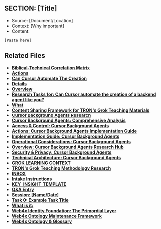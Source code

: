 ## SECTION: [Title]
- Source: [Document/Location]
- Context: [Why important]
- Content:
```
[Paste here]
```
## Related Files

- **[Biblical-Technical Correlation Matrix](../../research/biblical-technical-correlation.md)**
- **[Actions](../../research/can-cursor-automate-the-creation/actions.md)**
- **[Can Cursor Automate The Creation](../../research/can-cursor-automate-the-creation/can-cursor-automate-the-creation.md)**
- **[Details](../../research/can-cursor-automate-the-creation/details.md)**
- **[Overview](../../research/can-cursor-automate-the-creation/overview.md)**
- **[Research Tasks for: Can Cursor automate the creation of a backend agent like you?](../../research/can-cursor-automate-the-creation/research-tasks.md)**
- **[What](../../research/can-cursor-automate-the-creation/what.md)**
- **[Content Sharing Framework for TRON's Grok Teaching Materials](../../research/content-sharing-framework.md)**
- **[Cursor Background Agents Research](../../research/cursor-background-agents/0_topic.md)**
- **[Cursor Background Agents: Comprehensive Analysis](../../research/cursor-background-agents/2_answer.md)**
- **[Access & Control: Cursor Background Agents](../../research/cursor-background-agents/access-control.md)**
- **[Actions: Cursor Background Agents Implementation Guide](../../research/cursor-background-agents/actions.md)**
- **[Implementation Guide: Cursor Background Agents](../../research/cursor-background-agents/implementation-guide.md)**
- **[Operational Considerations: Cursor Background Agents](../../research/cursor-background-agents/operational-considerations.md)**
- **[Overview: Cursor Background Agents Research Hub](../../research/cursor-background-agents/overview.md)**
- **[Security & Privacy: Cursor Background Agents](../../research/cursor-background-agents/security-privacy.md)**
- **[Technical Architecture: Cursor Background Agents](../../research/cursor-background-agents/technical-architecture.md)**
- **[GROK LEARNING CONTEXT](../../research/grok-learning-context.md)**
- **[TRON's Grok Teaching Methodology Research](../../research/grok-teaching-research-analysis.md)**
- **[INBOX](../../research/grok-teaching/intake/INBOX.md)**
- **[Intake Instructions](../../research/grok-teaching/intake/INSTRUCTIONS.md)**
- **[KEY_INSIGHT_TEMPLATE](../../research/grok-teaching/intake/KEY_INSIGHT_TEMPLATE.md)**
- **[Q&A Entry](../../research/grok-teaching/intake/QNA_TEMPLATE.md)**
- **[Session: [Name/Date]](../../research/grok-teaching/intake/SESSION_TEMPLATE.md)**
- **[Task 0: Example Task Title](../../research/web4articles/scrum.pmo/roles/PO/sprint-n-template/task-0-example-task.md)**
- **[What is it:](../../research/web4x-codingWeb4-wiki/Web-4.x-Home.md)**
- **[Web4x Identity Foundation: The Primordial Layer](../../research/web4x-identity-foundation.md)**
- **[Web4x Ontology Maintenance Framework](../../research/web4x-ontology-maintenance.md)**
- **[Web4x Ontology & Glossary  ](../../research/web4x-ontology.md)**
